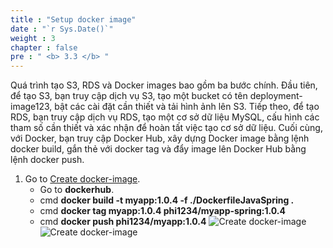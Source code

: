 ```yaml
---
title : "Setup docker image"
date : "`r Sys.Date()`"
weight : 3
chapter : false
pre : " <b> 3.3 </b> "
---
```


Quá trình tạo S3, RDS và Docker images bao gồm ba bước chính. Đầu tiên, để tạo S3, bạn truy cập dịch vụ S3, tạo một bucket có tên deployment-image123, bật các cài đặt cần thiết và tải hình ảnh lên S3. Tiếp theo, để tạo RDS, bạn truy cập dịch vụ RDS, tạo một cơ sở dữ liệu MySQL, cấu hình các tham số cần thiết và xác nhận để hoàn tất việc tạo cơ sở dữ liệu. Cuối cùng, với Docker, bạn truy cập Docker Hub, xây dựng Docker image bằng lệnh docker build, gắn thẻ với docker tag và đẩy image lên Docker Hub bằng lệnh docker push.

1. Go to [Create docker-image](https://hub.docker.com/repository/docker/phi1234/myapp-spring/general).
   + Go to **dockerhub**.
   + cmd **docker build -t myapp:1.0.4 -f ./DockerfileJavaSpring .** 
   + cmd **docker tag myapp:1.0.4 phi1234/myapp-spring:1.0.4**
   + cmd **docker push phi1234/myapp:1.0.4**
![Create docker-image](/images/3.s3/dockerfile1.png)
![Create docker-image](/images/3.s3/dockerfile2.png)
